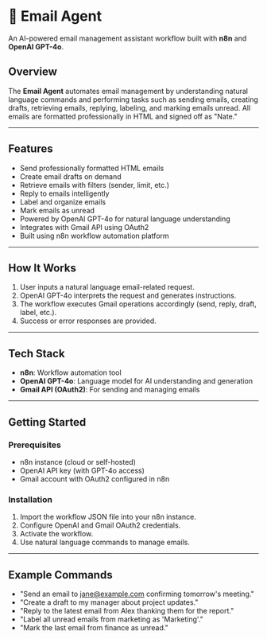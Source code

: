 # 🤖 Email Agent

An AI-powered email management assistant workflow built with **n8n** and **OpenAI GPT-4o**.

## Overview

The **Email Agent** automates email management by understanding natural language commands and performing tasks such as sending emails, creating drafts, retrieving emails, replying, labeling, and marking emails unread. All emails are formatted professionally in HTML and signed off as "Nate."

---

## Features

- Send professionally formatted HTML emails  
- Create email drafts on demand  
- Retrieve emails with filters (sender, limit, etc.)  
- Reply to emails intelligently  
- Label and organize emails  
- Mark emails as unread  
- Powered by OpenAI GPT-4o for natural language understanding  
- Integrates with Gmail API using OAuth2  
- Built using n8n workflow automation platform  

---

## How It Works

1. User inputs a natural language email-related request.  
2. OpenAI GPT-4o interprets the request and generates instructions.  
3. The workflow executes Gmail operations accordingly (send, reply, draft, label, etc.).  
4. Success or error responses are provided.

---

## Tech Stack

- **n8n**: Workflow automation tool  
- **OpenAI GPT-4o**: Language model for AI understanding and generation  
- **Gmail API (OAuth2)**: For sending and managing emails  

---

## Getting Started

### Prerequisites

- n8n instance (cloud or self-hosted)  
- OpenAI API key (with GPT-4o access)  
- Gmail account with OAuth2 configured in n8n  

### Installation

1. Import the workflow JSON file into your n8n instance.  
2. Configure OpenAI and Gmail OAuth2 credentials.  
3. Activate the workflow.  
4. Use natural language commands to manage emails.

---

## Example Commands

- "Send an email to jane@example.com confirming tomorrow's meeting."  
- "Create a draft to my manager about project updates."  
- "Reply to the latest email from Alex thanking them for the report."  
- "Label all unread emails from marketing as 'Marketing'."  
- "Mark the last email from finance as unread."

